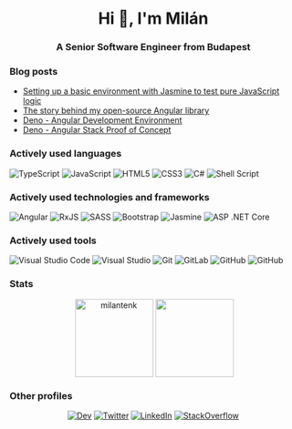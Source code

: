 <h1 align="center">Hi 👋, I'm Milán</h1>
<h3 align="center">A Senior Software Engineer from Budapest</h3>

### Blog posts
<!-- BLOG-POST-LIST:START -->
- [Setting up a basic environment with Jasmine to test pure JavaScript logic](https://dev.to/milantenk/setting-up-a-basic-environment-with-jasmine-to-test-pure-javascript-logic-2cai)
- [The story behind my open-source Angular library](https://dev.to/milantenk/the-story-behind-ngx-interactive-paycard-579f)
- [Deno - Angular Development Environment](https://dev.to/milantenk/deno-angular-development-environment-3ef1)
- [Deno - Angular Stack Proof of Concept](https://dev.to/milantenk/deno-angular-stack-proof-of-concept-1df2)
<!-- BLOG-POST-LIST:END -->

### Actively used languages

<img alt="TypeScript" src="https://img.shields.io/badge/typescript%20-%23007ACC.svg?&style=for-the-badge&logo=typescript&logoColor=white"/> <img alt="JavaScript" src="https://img.shields.io/badge/javascript%20-%23323330.svg?&style=for-the-badge&logo=javascript&logoColor=%23F7DF1E"/> <img alt="HTML5" src="https://img.shields.io/badge/html5%20-%23E34F26.svg?&style=for-the-badge&logo=html5&logoColor=white"/> <img alt="CSS3" src="https://img.shields.io/badge/css3%20-%231572B6.svg?&style=for-the-badge&logo=css3&logoColor=white"/> <img alt="C#" src="https://img.shields.io/badge/c%23%20-%23239120.svg?&style=for-the-badge&logo=c-sharp&logoColor=white"/> <img alt="Shell Script" src="https://img.shields.io/badge/shell_script%20-%23121011.svg?&style=for-the-badge&logo=gnu-bash&logoColor=white"/>

### Actively used technologies and frameworks

<img alt="Angular" src="https://img.shields.io/badge/angular%20-%23DD0031.svg?&style=for-the-badge&logo=angular&logoColor=white"/> <img alt="RxJS" src="https://img.shields.io/badge/rxjs-%23B7178C.svg?&style=for-the-badge&logo=reactivex&logoColor=white"/> <img alt="SASS" src="https://img.shields.io/badge/SASS%20-hotpink.svg?&style=for-the-badge&logo=SASS&logoColor=white"/> <img alt="Bootstrap" src="https://img.shields.io/badge/bootstrap%20-%23563D7C.svg?&style=for-the-badge&logo=bootstrap&logoColor=white"/> <img alt="Jasmine" src="https://img.shields.io/badge/jasmine-%238A4182.svg?&style=for-the-badge&logo=jasmine&logoColor=white"/> <img alt="ASP .NET Core" src="https://img.shields.io/badge/ASP.net%20Core%20-%2300AEFF.svg?&style=for-the-badge&logo=.net&logoColor=white"/>

### Actively used tools

<img alt="Visual Studio Code" src="https://img.shields.io/badge/Visual%20Studio%20Code%20-%23007ACC.svg?&style=for-the-badge&logo=visual-studio-code&logoColor=white"/> <img alt="Visual Studio" src="https://img.shields.io/badge/Visual%20Studio-%235C2D91.svg?&style=for-the-badge&logo=visual-studio&logoColor=white"/> <img alt="Git" src="https://img.shields.io/badge/git%20-%23F05033.svg?&style=for-the-badge&logo=git&logoColor=white"/> <img alt="GitLab" src="https://img.shields.io/badge/gitlab%20-%23181717.svg?&style=for-the-badge&logo=gitlab&logoColor=white"/> <img alt="GitHub" src="https://img.shields.io/badge/github%20-%23121011.svg?&style=for-the-badge&logo=github&logoColor=white"/> <img alt="GitHub" src="https://img.shields.io/badge/Azure%20DevOps-%230078D7.svg?&style=for-the-badge&logo=azure-devops&logoColor=white"/>

### Stats
<p align="center">&nbsp;<img height="137px" align="center" src="https://github-readme-stats.vercel.app/api?username=milantenk&show_icons=true&hide_title=true&include_all_commits=true&count_private=true" alt="milantenk" /> <img height="137px" align="center" src="https://github-readme-stats.vercel.app/api/top-langs/?username=milantenk&hide_title=true&include_all_commits=true&count_private=true&layout=compact&langs_count=7" /></a>
</p>

### Other profiles
<p align="center">
<a href="https://dev.to/milantenk"><img alt="Dev" src="https://img.shields.io/badge/dev-%230A0A0A.svg?&style=for-the-badge&logo=dev.to&logoColor=white"/></a>
<a href="https://twitter.com/milantenk"><img alt="Twitter" src="https://img.shields.io/badge/twitter-%231DA1F2.svg?&style=for-the-badge&logo=twitter&logoColor=white"/></a>
<a href="https://linkedin.com/in/milan-tenk"><img alt="LinkedIn" src="https://img.shields.io/badge/linkedin-%230077B5.svg?&style=for-the-badge&logo=linkedin&logoColor=white"/></a>
<a href="https://stackoverflow.com/users/2614313/milan-tenk"><img alt="StackOverflow" src="https://img.shields.io/badge/stackoverflow-%23FE7A16.svg?&style=for-the-badge&logo=stackoverflow&logoColor=white"/></a>
</p>